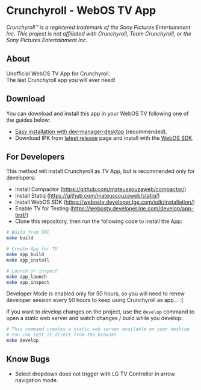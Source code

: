 # Crunchyroll - WebOS TV App

*Crunchyroll&trade; is a registered trademark of the Sony Pictures Entertainment Inc. This project is not affiliated with Crunchyroll, Team Crunchyroll, or the Sony Pictures Entertainment Inc.*

## About

Unofficial WebOS TV App for Crunchyroll.\
The last Crunchyroll app you will ever need!

## Download

You can download and install this app in your WebOS TV following one of the guides below:

- [Easy installation with dev-manager-desktop](https://github.com/webosbrew/dev-manager-desktop) (recommended).
- Download IPK from [latest release](https://github.com/mateussouzaweb/crunchyroll-webos/releases/latest) page and install with the [WebOS SDK](<https://webostv.developer.lge.com/sdk/installation/>).

## For Developers

This method will install Crunchyroll as TV App, but is recommended only for developers:

- Install Compactor (<https://github.com/mateussouzaweb/compactor/>)
- Install Statiq (<https://github.com/mateussouzaweb/statiq/>)
- Install WebOS SDK (<https://webostv.developer.lge.com/sdk/installation/>)
- Enable TV for Testing (<https://webostv.developer.lge.com/develop/app-test/>)
- Clone this repository, then run the following code to install the App:

```bash
# Build from SRC
make build

# Create App for TV
make app_build
make app_install

# Launch or inspect
make app_launch
make app_inspect
```

Developer Mode is enabled only for 50 hours, so you will need to renew developer session every 50 hours to keep using Crunchyroll as app... :(

If you want to develop changes on the project, use the ``develop`` command to open a static web server and watch changes / build while you develop:

```bash
# This command creates a static web server available on your desktop
# You can test it direct from the browser
make develop
```

## Know Bugs

- Select dropdown does not trigger with LG TV Controller in arrow navigation mode.
